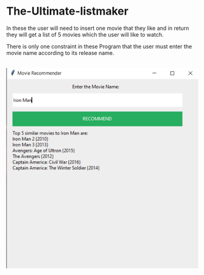 # The-Ultimate-listmaker
In these the user will need to insert one movie that they like and in return they will get a list of 5 movies which the user will like to watch.
</h1>There is only one constraint in these Program that the user must enter the movie name according to its release name.</h1>
<br></br>
<p align="center">
  <img src = "Example.png"/>

</p>

